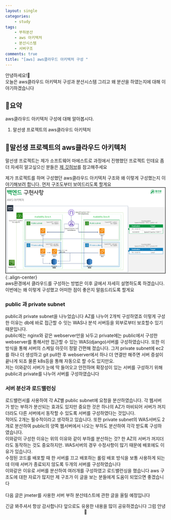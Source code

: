 ```yaml
---
layout: single
categories:
    - study
tags:
    - 부하분산
    - aws 아키텍처
    - 분산시스템
    - 서버구조
comments: true
title: "[aws] aws클라우드 아키텍처 구성 "
---
```


안녕하세요!👋<br>
오늘은 aws클라우드 아키텍처 구성과 분산시스템 그리고 왜 분산을 하였는지에 대해 이야기하겠습니다<br>


## 🙏요약
aws클라우드 아키텍처 구성에 대해 알아봅시다.

1. 말선생 프로젝트의 aws클라우드 아키텍처

## 📝말선생 프로젝트의 aws클라우드 아키텍처
말선생 프로젝트는 제가 소프트웨어 마에스트로 과정에서 진행했던 프로젝트 인데요 좀더 자세히 알고싶으신 분들은 [제 깃허브](https://github.com/stg0123/SOMA_MainServer)를 참고해주세요<br>

제가 프로젝트를 하며 구성했던 aws클라우드 아키텍처 구조와 왜 이렇게 구성했는지 이야기해보려 합니다. 먼저 구조도부터 보여드리도록 할게요<br>
![image](/assets/images/1122_52/aws_archtecture.png){:.align-center}  <br>
aws환경에서 클라우드를 구성하는 방법은 이후 글에서 자세히 설명하도록 하겠습니다. 이번에는 왜 이렇게 구성했고 어떠한 점이 좋은지 말씀드리도록 할게요<br>

### public 과 private subnet
public과 private subnet을 나누었습니다 AZ를 나누어 2개씩 구성하였죠 이렇게 구성한 이유는 db에 바로 접근할 수 잇는 WAS나 분석 서버등을 외부로부터 보호할수 있기 때문입니다.<br>
public에는 nginx와 같은 webserver만을 놔두고 private에는 public에서 구성한 webserver를 통해서만 접근할 수 있는 WAS(django)서버를 구성하였습니다. 또한 이 방식을 통해 서버의 스케일 아웃이 정말 간편해 졌습니다. 그저 private subnet에 ec2를 하나 더 생성하고 git pull한 후 webserver에서 하나 더 연결만 해주면 서버 증설이 끝나게 되죠 물론 k8s등을 통해 자동으로 할 수도 있지만요.<br>
저는 이와같이 서버가 눈에 딱 들어오고 안전하며 확장성이 있는 서버를 구성하기 위해 public과 private를 나누어 서버를 구성하였습니다<br>

### 서버 분산과 로드밸런싱
로드밸런서를 사용하여 각 AZ별 public subnet에 요청을 분산하였습니다. 각 웹서버가 받는 부하가 분산되는 효과도 있지만 중요한 것은 하나의 AZ가 마비되어 서버가 꺼지더라도 다른 서버에서 동작할 수 있도록 서버를 구성하였다는 것입니다.<br>
적어도 2개는 필수적이라고 생각하고 있습니다. 또한 private subnet의 WAS서버도 2개로 분산하여 public의 양쪽 웹서버에서 나오는 부하도 분산하여 각각 받도록 구성하였습니다.<br>
이와같이 구성한 이유는 위의 이유와 같이 부하를 분산하는 것? 한 AZ의 서버가 꺼지더라도 동작하는 것도 중요하지만. WAS서버의 경우 수정사항이 많기 때문에 배포에도 이유가 있습니다.<br>
수정된 코드를 배포할 때 한 서버를 끄고 배포하는 롤링 배포 방식을 보통 사용하게 되는데 이때 서버가 종료되지 않도록 두개의 서버를 구성하였습니다<br>
이와같은 이유로 서버를 분산하여 여러개를 구성하였고 로드밸런싱을 했습니다 aws 구조도에 대한 자료가 많지만 제 구조가 이 글을 보는 분들에게 도움이 되었으면 좋겠습니다<br>
<br>
다음 글은 jmeter를 사용한 서버 부하 분산테스트에 관한 글을 올릴 예정입니다<br>

<center>긴글 봐주셔서 항상 감사합니다 앞으로도 유용한 내용을 많이 공유하겠습니다 그럼 안녕 👋</center>


